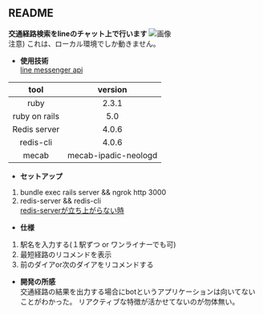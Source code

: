 ## README
**交通経路検索をlineのチャット上で行います**
![画像](https://user-images.githubusercontent.com/17560599/36638638-e38d25a0-1a3d-11e8-932a-5a1373c3160c.png)  
注意) これは、ローカル環境でしか動きません。  

* **使用技術**  
[line messenger api](https://developers.line.me/ja/docs/messaging-api/reference)  

|    tool      |   version    |
|:------------:|:------------:|
|    ruby      |    2.3.1     |
|ruby on rails |    5.0       |
|Redis server  |    4.0.6     |
|redis-cli     |    4.0.6     |
|mecab         |mecab-ipadic-neologd|  

* **セットアップ**  
1. bundle exec rails server && ngrok http 3000
2. redis-server && redis-cli  
[redis-serverが立ち上がらない時](https://askubuntu.com/questions/949119/error-when-starting-redis-server-address-already-in-use)  

* **仕様**  
1. 駅名を入力する(１駅ずつ or ワンライナーでも可)
2. 最短経路のリコメンドを表示
3. 前のダイアor次のダイアをリコメンドする

* **開発の所感**  
交通経路の結果を出力する場合にbotというアプリケーションは向いてないことがわかった。
リアクティブな特徴が活かせてないのが勿体無い。  
